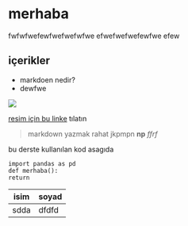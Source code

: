 # merhaba
fwfwfwefewfwefwefwfwe
efwefwefwefewfwe
efew

## içerikler
- markdoen nedir?
- dewfwe



![](https://ichef.bbci.co.uk/news/640/cpsprodpb/16FA9/production/_92712149_gettyimages-480164327.jpg)

 [resim için bu linke](https://www.bbc.com/turkce/haberler-dunya-38143992) tılatın

> markdown yazmak rahat jkpmpn
**np** *ffrf*

bu derste kullanılan kod asagıda

```
import pandas as pd
def merhaba():
return

```

|isim|soyad|
|----|-----|
|sdda|dfdfd|





